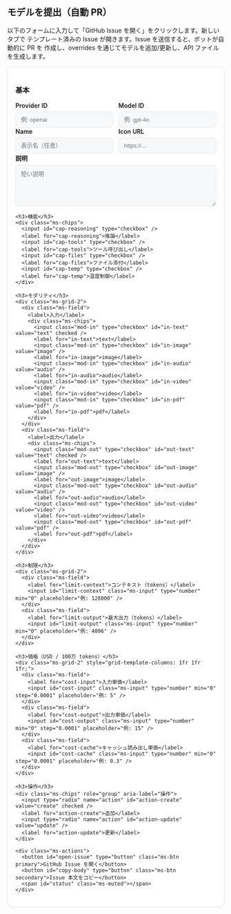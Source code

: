 ## モデルを提出（自動 PR）

以下のフォームに入力して「GitHub Issue を開く」をクリックします。新しいタブで
テンプレート済みの Issue が開きます。Issue を送信すると、ボットが自動的に PR を
作成し、overrides を通じてモデルを追加/更新し、API ファイルを生成します。

<style>
  .ms-card {background: var(--md-default-bg-color, #fff); border: 1px solid var(--md-default-fg-color--lightest, #e5e7eb); border-radius: 12px; box-shadow: 0 1px 2px rgba(0,0,0,.04); padding: 18px;}
  .ms-grid-2 {display:grid; grid-template-columns: 1fr; gap:12px;}
  @media (min-width: 720px){ .ms-grid-2 {grid-template-columns: 1fr 1fr;} }
  .ms-field label {display:block; font-weight:600; margin-bottom:6px;}
  .ms-input, .ms-textarea {width:100%; padding:10px 12px; border:1px solid var(--md-default-fg-color--lightest, #e5e7eb); background: var(--md-code-bg-color, #f6f8fa); border-radius:8px;}
  .ms-textarea {min-height: 96px;}
  .ms-chips {display:flex; flex-wrap: wrap; gap:8px;}
  .ms-chips input {position:absolute; opacity:0; pointer-events:none;}
  .ms-chips label {padding:6px 12px; border-radius:999px; border:1px solid var(--md-default-fg-color--lightest,#e5e7eb); cursor:pointer; user-select:none;}
  .ms-chips input:checked + label {background: var(--md-primary-fg-color,#4051b5); color: var(--md-primary-bg-color,#fff); border-color: var(--md-primary-fg-color,#4051b5);} 
  .ms-actions {margin-top:16px; display:flex; gap:12px; flex-wrap:wrap; align-items:center;}
  .ms-btn {appearance:none; border:1px solid transparent; border-radius:10px; padding:10px 14px; font-weight:600; cursor:pointer;}
  .ms-btn.primary {background: var(--md-primary-fg-color,#4051b5); color: var(--md-primary-bg-color,#fff);} 
  .ms-btn.secondary {background: var(--md-code-bg-color,#f6f8fa);} 
  .ms-muted {opacity:.85;}
</style>

<div id="model-submit" data-repo="basellm/llm-metadata">
  <form onsubmit="return false" style="max-width: 880px" class="ms-card">
    <h3>基本</h3>
    <div class="ms-grid-2">
      <div class="ms-field">
        <label for="providerId">Provider ID</label>
        <input id="providerId" class="ms-input" type="text" required placeholder="例: openai" />
      </div>
      <div class="ms-field">
        <label for="modelId">Model ID</label>
        <input id="modelId" class="ms-input" type="text" required placeholder="例: gpt-4o" />
      </div>
    </div>
    <div class="ms-grid-2">
      <div class="ms-field">
        <label for="name">Name</label>
        <input id="name" class="ms-input" type="text" placeholder="表示名（任意）" />
      </div>
      <div class="ms-field">
        <label for="icon">Icon URL</label>
        <input id="icon" class="ms-input" type="url" placeholder="https://..." />
      </div>
    </div>
    <div class="ms-field">
      <label for="description">説明</label>
      <textarea id="description" class="ms-textarea" placeholder="短い説明"></textarea>
    </div>

    <h3>機能</h3>
    <div class="ms-chips">
      <input id="cap-reasoning" type="checkbox" />
      <label for="cap-reasoning">推論</label>
      <input id="cap-tools" type="checkbox" />
      <label for="cap-tools">ツール呼び出し</label>
      <input id="cap-files" type="checkbox" />
      <label for="cap-files">ファイル添付</label>
      <input id="cap-temp" type="checkbox" />
      <label for="cap-temp">温度制御</label>
    </div>

    <h3>モダリティ</h3>
    <div class="ms-grid-2">
      <div class="ms-field">
        <label>入力</label>
        <div class="ms-chips">
          <input class="mod-in" type="checkbox" id="in-text" value="text" checked />
          <label for="in-text">text</label>
          <input class="mod-in" type="checkbox" id="in-image" value="image" />
          <label for="in-image">image</label>
          <input class="mod-in" type="checkbox" id="in-audio" value="audio" />
          <label for="in-audio">audio</label>
          <input class="mod-in" type="checkbox" id="in-video" value="video" />
          <label for="in-video">video</label>
          <input class="mod-in" type="checkbox" id="in-pdf" value="pdf" />
          <label for="in-pdf">pdf</label>
        </div>
      </div>
      <div class="ms-field">
        <label>出力</label>
        <div class="ms-chips">
          <input class="mod-out" type="checkbox" id="out-text" value="text" checked />
          <label for="out-text">text</label>
          <input class="mod-out" type="checkbox" id="out-image" value="image" />
          <label for="out-image">image</label>
          <input class="mod-out" type="checkbox" id="out-audio" value="audio" />
          <label for="out-audio">audio</label>
          <input class="mod-out" type="checkbox" id="out-video" value="video" />
          <label for="out-video">video</label>
          <input class="mod-out" type="checkbox" id="out-pdf" value="pdf" />
          <label for="out-pdf">pdf</label>
        </div>
      </div>
    </div>

    <h3>制限</h3>
    <div class="ms-grid-2">
      <div class="ms-field">
        <label for="limit-context">コンテキスト（tokens）</label>
        <input id="limit-context" class="ms-input" type="number" min="0" placeholder="例: 128000" />
      </div>
      <div class="ms-field">
        <label for="limit-output">最大出力（tokens）</label>
        <input id="limit-output" class="ms-input" type="number" min="0" placeholder="例: 4096" />
      </div>
    </div>

    <h3>価格（USD / 100万 tokens）</h3>
    <div class="ms-grid-2" style="grid-template-columns: 1fr 1fr 1fr;">
      <div class="ms-field">
        <label for="cost-input">入力単価</label>
        <input id="cost-input" class="ms-input" type="number" min="0" step="0.0001" placeholder="例: 5" />
      </div>
      <div class="ms-field">
        <label for="cost-output">出力単価</label>
        <input id="cost-output" class="ms-input" type="number" min="0" step="0.0001" placeholder="例: 15" />
      </div>
      <div class="ms-field">
        <label for="cost-cache">キャッシュ読み出し単価</label>
        <input id="cost-cache" class="ms-input" type="number" min="0" step="0.0001" placeholder="例: 0.3" />
      </div>
    </div>

    <h3>操作</h3>
    <div class="ms-chips" role="group" aria-label="操作">
      <input type="radio" name="action" id="action-create" value="create" checked />
      <label for="action-create">追加</label>
      <input type="radio" name="action" id="action-update" value="update" />
      <label for="action-update">更新</label>
    </div>

    <div class="ms-actions">
      <button id="open-issue" type="button" class="ms-btn primary">GitHub Issue を開く</button>
      <button id="copy-body" type="button" class="ms-btn secondary">Issue 本文をコピー</button>
      <span id="status" class="ms-muted"></span>
    </div>

  </form>
</div>

<script>
  (function () {
    const root = document.getElementById('model-submit');
    const repo = root.getAttribute('data-repo') || 'basellm/llm-metadata';

    function value(id) { return (document.getElementById(id)?.value || '').trim(); }
    function num(id) { const v = value(id); return v ? Number(v) : undefined; }
    function checked(id) { return !!document.getElementById(id)?.checked; }
    function gather(className) {
      return Array.from(document.querySelectorAll('.' + className))
        .filter(x => x.checked)
        .map(x => x.value);
    }

    function buildPayload() {
      const providerId = value('providerId');
      const modelId = value('modelId');
      const payload = {
        schema: 'model-submission',
        action: (document.querySelector('input[name="action"]:checked')?.value || 'create'),
        providerId, modelId,
        name: value('name') || undefined,
        description: value('description') || undefined,
        reasoning: checked('cap-reasoning') || undefined,
        tool_call: checked('cap-tools') || undefined,
        attachment: checked('cap-files') || undefined,
        temperature: checked('cap-temp') || undefined,
        icon: value('icon') || undefined,
        modalities: { input: gather('mod-in'), output: gather('mod-out') },
        limit: { context: num('limit-context'), output: num('limit-output') },
        cost: { input: num('cost-input'), output: num('cost-output'), cache_read: num('cost-cache') },
      };
      const prune = (obj) => {
        if (!obj || typeof obj !== 'object') return obj;
        const out = Array.isArray(obj) ? [] : {};
        for (const [k, v] of Object.entries(obj)) {
          if (v === undefined || v === null || (Array.isArray(v) && v.length === 0)) continue;
          if (typeof v === 'object') {
            const pv = prune(v);
            if (pv === undefined || (typeof pv === 'object' && !Array.isArray(pv) && Object.keys(pv).length === 0)) continue;
            out[k] = pv;
          } else {
            out[k] = v;
          }
        }
        return out;
      };
      return prune(payload);
    }

    function buildIssue() {
      const p = buildPayload();
      const title = `[Model Submission] ${p.action === 'update' ? 'Update' : 'Create'}: ${p.providerId}/${p.modelId}`;
      const body = [
        `この Issue はウェブサイトのフォームから生成されました。ボットが PR に変換します。`,
        ``,
        `<details><summary>Payload</summary>`,
        '',
        '```json',
        JSON.stringify(p, null, 2),
        '```',
        '',
        `</details>`,
      ].join('\n');
      return { title, body };
    }

    function openIssue() {
      const { title, body } = buildIssue();
      const url = new URL(`https://github.com/${repo}/issues/new`);
      const params = new URLSearchParams({ title, body, labels: 'model-submission' });
      url.search = params.toString();
      const full = url.toString();
      if (full.length > 7500) {
        navigator.clipboard?.writeText(body);
        document.getElementById('status').textContent = '本文をコピーしました。ページが開いたら貼り付けてください。';
        const u = new URL(`https://github.com/${repo}/issues/new`);
        u.search = new URLSearchParams({ title, labels: 'model-submission' }).toString();
        window.open(u.toString(), '_blank');
      } else {
        window.open(full, '_blank');
      }
    }

    document.getElementById('open-issue').addEventListener('click', openIssue);
    document.getElementById('copy-body').addEventListener('click', function(){
      const { body } = buildIssue();
      navigator.clipboard?.writeText(body);
      document.getElementById('status').textContent = 'コピーしました';
    });
  })();
</script>

